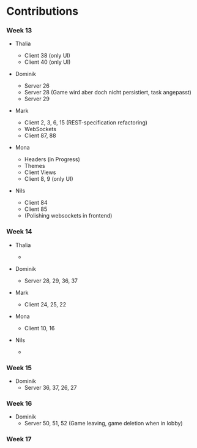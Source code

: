# Contributions

### Week 13

- Thalia

  - Client 38 (only UI)
  - Client 40 (only UI)

- Dominik

  - Server 26

  * Server 28 (Game wird aber doch nicht persistiert, task angepasst)
  * Server 29

- Mark

  - Client 2, 3, 6, 15 (REST-specification refactoring)
  - WebSockets
  - Client 87, 88

- Mona

  - Headers (in Progress)
  - Themes
  - Client Views
  - Client 8, 9 (only UI)

- Nils
  - Client 84
  - Client 85 
  - (Polishing websockets in frontend)

### Week 14

- Thalia

  - 

- Dominik

  - Server 28, 29, 36, 37

- Mark

  - Client 24, 25, 22

- Mona

  - Client 10, 16

- Nils

  - 

### Week 15

- Dominik
  - Server 36, 37, 26, 27


### Week 16

- Dominik
  - Server 50, 51, 52 (Game leaving, game deletion when in lobby)

### Week 17
